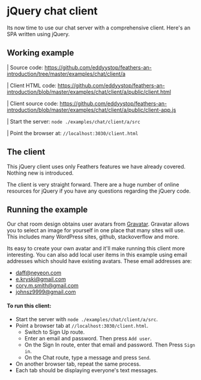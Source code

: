 # jQuery chat client

Its now time to use our chat server with a comprehensive client.
Here's an SPA written using jQuery.

## Working example

| Source code: https://github.com/eddyystop/feathers-an-introduction/tree/master/examples/chat/client/a

| Client HTML code: https://github.com/eddyystop/feathers-an-introduction/blob/master/examples/chat/client/a/public/client.html

| Client source code: https://github.com/eddyystop/feathers-an-introduction/blob/master/examples/chat/client/a/public/client-app.js

| Start the server: `node ./examples/chat/client/a/src`

| Point the browser at: `//localhost:3030/client.html`

## The client

This jQuery client uses only Feathers features we have already covered.
Nothing new is introduced.

The client is very straight forward.
There are a huge number of online resources for jQuery if you have any questions
regarding the jQuery code.

## Running the example

Our chat room design obtains user avatars from [Gravatar](http://en.gravatar.com/).
Gravatar allows you to select an image for yourself in one place
that many sites will use.
This includes many WordPress sites, github, stackoverflow and more.

Its easy to create your own avatar and it'll make running this client more interesting.
You can also add local user items in this example
using email addresses which should have existing avatars.
These email addresses are:
- daff@neyeon.com
- e.kryski@gmail.com
- cory.m.smith@gmail.com
- johnsz9999@gmail.com

#### To run this client:

- Start the server with `node ./examples/chat/client/a/src`.
- Point a browser tab at `//localhost:3030/client.html`.
    - Switch to Sign Up route.
    - Enter an email and password. Then press `Add user`.
    - On the Sign In route, enter that email and password. Then Press `Sign in`.
    - On the Chat route, type a message and press `Send`.
- On another browser tab, repeat the same process.
- Each tab should be displaying everyone's text messages.